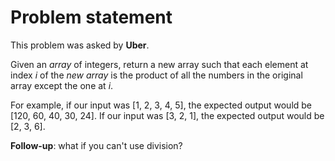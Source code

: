 Problem statement
=================
This problem was asked by **Uber**.

Given an *array* of integers, return a new array such that each element at index *i* of the *new array* is the product of all the numbers in the original array except the one at *i*.

For example, if our input was [1, 2, 3, 4, 5], the expected output would be [120, 60, 40, 30, 24]. If our input was [3, 2, 1], the expected output would be [2, 3, 6].

**Follow-up**: what if you can't use division?